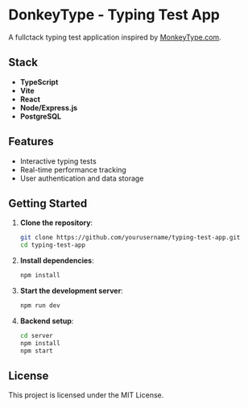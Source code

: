 # DonkeyType - Typing Test App

A fullctack typing test application inspired by [MonkeyType.com](https://monkeytype.com).

## Stack

- **TypeScript**
- **Vite**
- **React**
- **Node/Express.js**
- **PostgreSQL**

## Features

- Interactive typing tests
- Real-time performance tracking
- User authentication and data storage

## Getting Started

1. **Clone the repository**:
    ```bash
    git clone https://github.com/yourusername/typing-test-app.git
    cd typing-test-app
    ```

2. **Install dependencies**:
    ```bash
    npm install
    ```

3. **Start the development server**:
    ```bash
    npm run dev
    ```

4. **Backend setup**:
    ```bash
    cd server
    npm install
    npm start
    ```

## License

This project is licensed under the MIT License.
